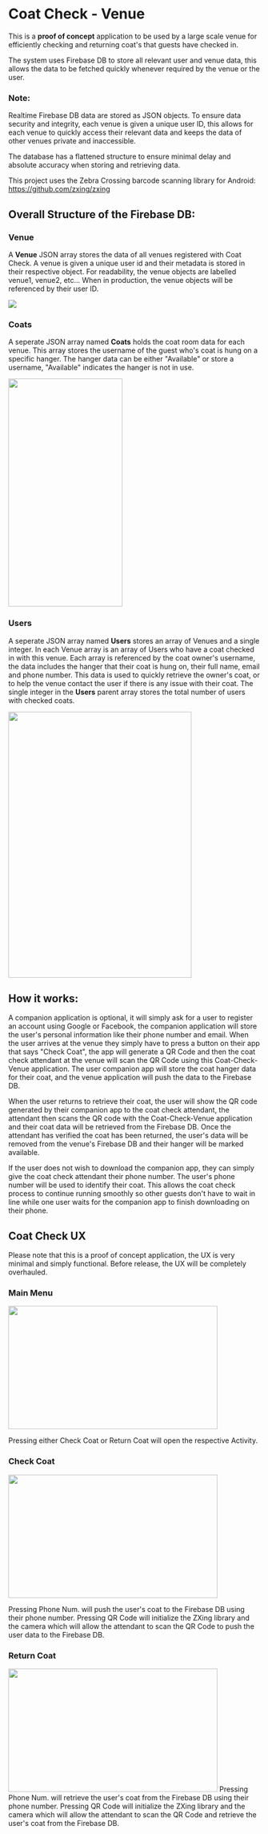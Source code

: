 # Coat Check - Venue

This is a **proof of concept** application to be used by a large scale venue for efficiently checking and
returning coat's that guests have checked in.

The system uses Firebase DB to store all relevant user and venue data, this allows the data to be 
fetched quickly whenever required by the venue or the user.

### Note:
Realtime Firebase DB data are stored as JSON objects. To ensure data security and integrity, each venue is given a unique user ID,
this allows for each venue to quickly access their relevant data and keeps the data of other venues private and inaccessible.

The database has a flattened structure to ensure minimal delay and absolute accuracy when storing and retrieving data.

This project uses the Zebra Crossing barcode scanning library for Android: https://github.com/zxing/zxing

## **Overall Structure of the Firebase DB:**
### Venue
A **Venue** JSON array stores the data of all venues registered with Coat Check. 
A venue is given a unique user id and their metadata is stored in their respective object. For readability, 
the venue objects are labelled venue1, venue2, etc... When in production, the venue objects will be referenced by their user ID.

<img src="/rm-images/Venue.PNG" />

### Coats
A seperate JSON array named **Coats** holds the coat room data for each venue. This array stores the username of the guest who's coat is 
hung on a specific hanger. The hanger data can be either "Available" or store a username, "Available" indicates the hanger is not in use.

<img src="/rm-images/Coats.PNG" width=228 height=455/>

### Users
A seperate JSON array named **Users** stores an array of Venues and a single integer. In each Venue array is an array of Users who have
a coat checked in with this venue. Each array is referenced by the coat owner's username, the data includes the hanger that their coat is hung on, their full name, email and phone number. This data is used to quickly retrieve the owner's coat, or to help the venue contact the user if there is any issue with their coat. The single integer in the **Users** parent array stores the total number of users with checked coats.

<img src="/rm-images/Users.PNG" width=366 height=531/>

## **How it works:**
A companion application is optional, it will simply ask for a user to register an account using Google or Facebook, the companion application will store the user's personal information like their phone number and email. When the user arrives at the venue they simply have to press a button on their app that says "Check Coat", the app will generate a QR Code and then the coat check attendant at the venue will scan the QR Code using this Coat-Check-Venue application. The user companion app will store the coat hanger data for their coat, and the venue application will push the data to the Firebase DB.

When the user returns to retrieve their coat, the user will show the QR code generated by their companion app to the coat check attendant, the attendant then scans the QR code with the Coat-Check-Venue application and their coat data will be retrieved from the Firebase DB. Once the attendant has verified the coat has been returned, the user's data will be removed from the venue's Firebase DB and their hanger will be marked available.

If the user does not wish to download the companion app, they can simply give the coat check attendant their phone number. The user's
phone number will be used to identify their coat. This allows the coat check process to continue running smoothly so other guests don't
have to wait in line while one user waits for the companion app to finish downloading on their phone.

## Coat Check UX
Please note that this is a proof of concept application, the UX is very minimal and simply functional. Before release, the UX will be
completely overhauled.

### **Main Menu**
<img src="/rm-images/MainMenu.PNG" width=418 height=246/>

Pressing either Check Coat or Return Coat will open the respective Activity.

### **Check Coat**
<img src="/rm-images/Check.PNG" width=418 height=246/>

Pressing Phone Num. will push the user's coat to the Firebase DB using their phone number. Pressing QR Code will initialize the ZXing library and the camera which will allow the attendant to scan the QR Code to push the user data to the Firebase DB.


### **Return Coat**
<img src="/rm-images/Return.PNG" width=418 height=246/>
Pressing Phone Num. will retrieve the user's coat from the Firebase DB using their phone number. Pressing QR Code will initialize the ZXing library and the camera which will allow the attendant to scan the QR Code and retrieve the user's coat from the Firebase DB.
